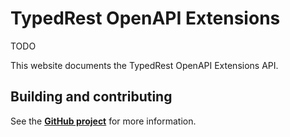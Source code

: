 # TypedRest OpenAPI Extensions

TODO

This website documents the TypedRest OpenAPI Extensions API.

## Building and contributing

See the **[GitHub project](https://github.com/TypedRest/TypedRest-OpenApi)** for more information.
